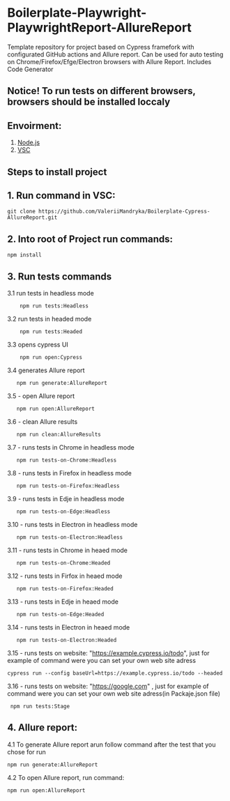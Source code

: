 # Boilerplate-Playwright-PlaywrightReport-AllureReport
Template repository for project based on Cypress framefork with configurated GitHub actions and Allure report. Can be used for auto testing on Chrome/Firefox/Efge/Electron browsers with Allure Report. Includes Code Generator

##  Notice! To run tests on different browsers, browsers should be installed loccaly 

##  Envoirment:
   1. [Node.js](https://nodejs.org/uk/)
   2. [VSC](https://code.visualstudio.com/download)
   
## Steps to install project

## 1. Run command in VSC:

```
git clone https://github.com/ValeriiMandryka/Boilerplate-Cypress-AllureReport.git

```
## 2. Into root of Project run commands:
```
npm install

```
## 3. Run tests commands

   3.1 run tests in headless mode
       
        npm run tests:Headless  
   3.2 run tests in headed mode    
   
        npm run tests:Headed   
   3.3 opens cypress UI    
   
        npm run open:Cypress 
   3.4 generates Allure report
   
       npm run generate:AllureReport
   3.5 - open Allure report
       
       npm run open:AllureReport  
   3.6 - clean Allure results
   
       npm run clean:AllureResults 
   3.7 - runs tests in Chrome in headless mode
       
       npm run tests-on-Chrome:Headless 
   3.8 - runs tests in Firefox in headless mode
   
       npm run tests-on-Firefox:Headless 
   3.9 - runs tests in Edje in headless mode 
   
       npm run tests-on-Edge:Headless 
   3.10 -  runs tests in Electron in headless mode
   
       npm run tests-on-Electron:Headless 
   3.11 - runs tests in Chrome in heaed mode
   
       npm run tests-on-Chrome:Headed 
   3.12 - runs tests in Firfox in heaed mode
   
       npm run tests-on-Firefox:Headed 
   3.13 - runs tests in Edje in heaed mode
   
       npm run tests-on-Edge:Headed  
   3.14 - runs tests in Electron in heaed mode
       
       npm run tests-on-Electron:Headed 
   3.15 - runs tests on website: "https://example.cypress.io/todo", just for example of command were you can set your own web site adress 
   
    cypress run --config baseUrl=https://example.cypress.io/todo --headed
   3.16 - runs tests on website: "https://google.com" , just for example of command were you can set your own web site adress(in Packaje.json file)
   
     npm run tests:Stage 

## 4. Allure report:
   4.1 To generate Allure report arun follow command after the test that you chose for run
   ```
   npm run generate:AllureReport

   ```
   4.2 To open Allure report, run command:
    
   ```
   npm run open:AllureReport

   ```
   

  
